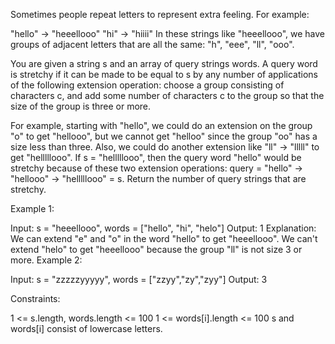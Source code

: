 Sometimes people repeat letters to represent extra feeling. For example:

"hello" -> "heeellooo"
"hi" -> "hiiii"
In these strings like "heeellooo", we have groups of adjacent letters that are all the same: "h", "eee", "ll", "ooo".

You are given a string s and an array of query strings words. A query word is stretchy if it can be made to be equal to s by any number of applications of the following extension operation: choose a group consisting of characters c, and add some number of characters c to the group so that the size of the group is three or more.

For example, starting with "hello", we could do an extension on the group "o" to get "hellooo", but we cannot get "helloo" since the group "oo" has a size less than three. Also, we could do another extension like "ll" -> "lllll" to get "helllllooo". If s = "helllllooo", then the query word "hello" would be stretchy because of these two extension operations: query = "hello" -> "hellooo" -> "helllllooo" = s.
Return the number of query strings that are stretchy.



Example 1:

Input: s = "heeellooo", words = ["hello", "hi", "helo"]
Output: 1
Explanation:
We can extend "e" and "o" in the word "hello" to get "heeellooo".
We can't extend "helo" to get "heeellooo" because the group "ll" is not size 3 or more.
Example 2:

Input: s = "zzzzzyyyyy", words = ["zzyy","zy","zyy"]
Output: 3


Constraints:

1 <= s.length, words.length <= 100
1 <= words[i].length <= 100
s and words[i] consist of lowercase letters.